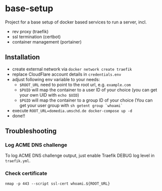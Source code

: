 # base-setup

Project for a base setup of docker based services to run a server, incl.

- rev proxy (traefik)
- ssl termination (certbot)
- container management (portainer)

## Installation

- create external network via `docker network create traefik`
- replace CloudFlare account details in `credentials.env`
- adjust following env variable to your needs:
  - `$ROOT_URL` need to point to the root url, e.g. `example.com`
  - `$PUID` will map the container to a user ID of your choice (you can get your own UID with `echo $UID`)
  - `$PGID` will map the container to a group ID of your choice (You can get your user group with
  `` sh getent group `whoami` ``
  <!-- - get first certificate with `ROOT_URL=domedia.umschd.de docker-compose run --entrypoint=/initial_start.sh certbot` -->
- execute `ROOT_URL=domedia.umschd.de docker-compose up -d`
- done!!

## Troubleshooting

### Log ACME DNS challenge

To log ACME DNS challenge output, just enable Traefik DEBUG log level in `traefik.yml`.

### Check certificate

`nmap -p 443 --script ssl-cert whoami.${ROOT_URL}`
